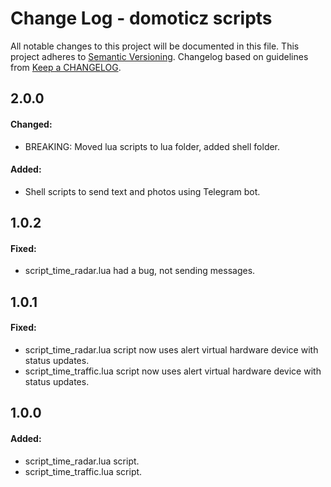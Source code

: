 # Change Log - domoticz scripts
All notable changes to this project will be documented in this file.
This project adheres to [Semantic Versioning](http://semver.org/).
Changelog based on guidelines from [Keep a CHANGELOG](http://keepachangelog.com/).

## 2.0.0
#### Changed:
- BREAKING: Moved lua scripts to lua folder, added shell folder.
#### Added:
- Shell scripts to send text and photos using Telegram bot.

## 1.0.2
#### Fixed:
- script_time_radar.lua had a bug, not sending messages.

## 1.0.1
#### Fixed:
- script_time_radar.lua script now uses alert virtual hardware device with status updates.
- script_time_traffic.lua script now uses alert virtual hardware device with status updates.

## 1.0.0
#### Added:
- script_time_radar.lua script.
- script_time_traffic.lua script.